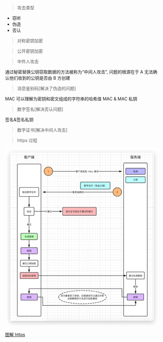 > 攻击类型

- 窃听
- 伪造
- 否认

> 对称密钥加密

> 公开密钥加密

> 中件人攻击

通过秘密替换公钥窃取数据的方法被称为“中间人攻击”, 问题的根源在于 A 无法确认他们收到的公钥是否由 B 方创建

> 消息鉴别码[解决了伪造的问题]

MAC 可以理解为密钥和密文组成的字符串的哈希值
MAC & MAC 私钥

> 数字签名[解决否认问题]

签名&签名私钥

> 数字证书[解决中间人攻击]

> https 过程

![https工作流程](../imgs/https.jpg)

[图解 https](https://juejin.cn/post/6844903764399243278)
